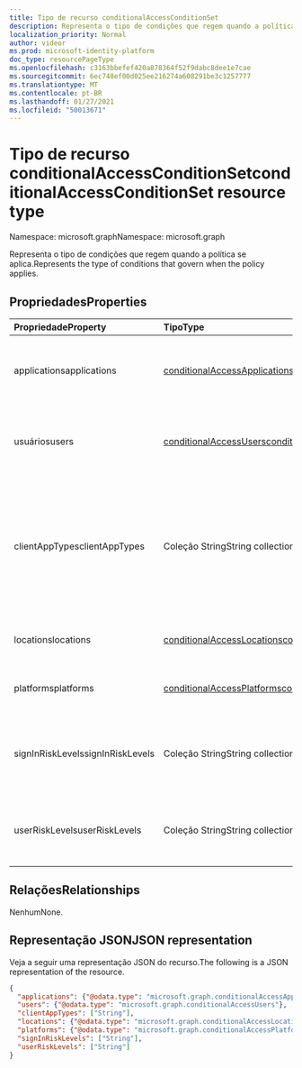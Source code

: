 ```yaml
---
title: Tipo de recurso conditionalAccessConditionSet
description: Representa o tipo de condições que regem quando a política se aplica.
localization_priority: Normal
author: videor
ms.prod: microsoft-identity-platform
doc_type: resourcePageType
ms.openlocfilehash: c3163bbefef420a878364f52f9dabc8dee1e7cae
ms.sourcegitcommit: 6ec748ef00d025ee216274a608291be3c1257777
ms.translationtype: MT
ms.contentlocale: pt-BR
ms.lasthandoff: 01/27/2021
ms.locfileid: "50013671"
---
```

# <a name="conditionalaccessconditionset-resource-type"></a><span data-ttu-id="edfe4-103">Tipo de recurso conditionalAccessConditionSet</span><span class="sxs-lookup"><span data-stu-id="edfe4-103">conditionalAccessConditionSet resource type</span></span>

<span data-ttu-id="edfe4-104">Namespace: microsoft.graph</span><span class="sxs-lookup"><span data-stu-id="edfe4-104">Namespace: microsoft.graph</span></span>

<span data-ttu-id="edfe4-105">Representa o tipo de condições que regem quando a política se aplica.</span><span class="sxs-lookup"><span data-stu-id="edfe4-105">Represents the type of conditions that govern when the policy applies.</span></span>

## <a name="properties"></a><span data-ttu-id="edfe4-106">Propriedades</span><span class="sxs-lookup"><span data-stu-id="edfe4-106">Properties</span></span>

| <span data-ttu-id="edfe4-107">Propriedade</span><span class="sxs-lookup"><span data-stu-id="edfe4-107">Property</span></span>     | <span data-ttu-id="edfe4-108">Tipo</span><span class="sxs-lookup"><span data-stu-id="edfe4-108">Type</span></span>        | <span data-ttu-id="edfe4-109">Descrição</span><span class="sxs-lookup"><span data-stu-id="edfe4-109">Description</span></span> |
|:-------------|:------------|:------------|
|<span data-ttu-id="edfe4-110">applications</span><span class="sxs-lookup"><span data-stu-id="edfe4-110">applications</span></span>|[<span data-ttu-id="edfe4-111">conditionalAccessApplications</span><span class="sxs-lookup"><span data-stu-id="edfe4-111">conditionalAccessApplications</span></span>](conditionalaccessapplications.md)| <span data-ttu-id="edfe4-112">Aplicativos e ações do usuário incluídos e excluídos da política.</span><span class="sxs-lookup"><span data-stu-id="edfe4-112">Applications and user actions included in and excluded from the policy.</span></span> <span data-ttu-id="edfe4-113">Obrigatório.</span><span class="sxs-lookup"><span data-stu-id="edfe4-113">Required.</span></span> |
|<span data-ttu-id="edfe4-114">usuários</span><span class="sxs-lookup"><span data-stu-id="edfe4-114">users</span></span>|[<span data-ttu-id="edfe4-115">conditionalAccessUsers</span><span class="sxs-lookup"><span data-stu-id="edfe4-115">conditionalAccessUsers</span></span>](conditionalaccessusers.md)| <span data-ttu-id="edfe4-116">Usuários, grupos e funções incluídos e excluídos da política.</span><span class="sxs-lookup"><span data-stu-id="edfe4-116">Users, groups, and roles included in and excluded from the policy.</span></span> <span data-ttu-id="edfe4-117">Obrigatório.</span><span class="sxs-lookup"><span data-stu-id="edfe4-117">Required.</span></span> |
|<span data-ttu-id="edfe4-118">clientAppTypes</span><span class="sxs-lookup"><span data-stu-id="edfe4-118">clientAppTypes</span></span>|<span data-ttu-id="edfe4-119">Coleção String</span><span class="sxs-lookup"><span data-stu-id="edfe4-119">String collection</span></span>| <span data-ttu-id="edfe4-120">Tipos de aplicativo cliente incluídos na política.</span><span class="sxs-lookup"><span data-stu-id="edfe4-120">Client application types included in the policy.</span></span> <span data-ttu-id="edfe4-121">Os possíveis valores são: `all`, `browser`, `mobileAppsAndDesktopClients`, `exchangeActiveSync`, `easSupported`, `other`.</span><span class="sxs-lookup"><span data-stu-id="edfe4-121">Possible values are: `all`, `browser`, `mobileAppsAndDesktopClients`, `exchangeActiveSync`, `easSupported`, `other`.</span></span>|
|<span data-ttu-id="edfe4-122">locations</span><span class="sxs-lookup"><span data-stu-id="edfe4-122">locations</span></span>|[<span data-ttu-id="edfe4-123">conditionalAccessLocations</span><span class="sxs-lookup"><span data-stu-id="edfe4-123">conditionalAccessLocations</span></span>](conditionalaccesslocations.md)| <span data-ttu-id="edfe4-124">Locais incluídos e excluídos da política.</span><span class="sxs-lookup"><span data-stu-id="edfe4-124">Locations included in and excluded from the policy.</span></span> |
|<span data-ttu-id="edfe4-125">platforms</span><span class="sxs-lookup"><span data-stu-id="edfe4-125">platforms</span></span>|[<span data-ttu-id="edfe4-126">conditionalAccessPlatforms</span><span class="sxs-lookup"><span data-stu-id="edfe4-126">conditionalAccessPlatforms</span></span>](conditionalaccessplatforms.md)| <span data-ttu-id="edfe4-127">Plataformas incluídas e excluídas da política.</span><span class="sxs-lookup"><span data-stu-id="edfe4-127">Platforms included in and excluded from the policy.</span></span> |
|<span data-ttu-id="edfe4-128">signInRiskLevels</span><span class="sxs-lookup"><span data-stu-id="edfe4-128">signInRiskLevels</span></span>|<span data-ttu-id="edfe4-129">Coleção String</span><span class="sxs-lookup"><span data-stu-id="edfe4-129">String collection</span></span>| <span data-ttu-id="edfe4-130">Níveis de risco de login incluídos na política.</span><span class="sxs-lookup"><span data-stu-id="edfe4-130">Sign-in risk levels included in the policy.</span></span> <span data-ttu-id="edfe4-131">Os valores possíveis são: `low`, `medium`, `high`, `none`.</span><span class="sxs-lookup"><span data-stu-id="edfe4-131">Possible values are: `low`, `medium`, `high`, `none`.</span></span>|
|<span data-ttu-id="edfe4-132">userRiskLevels</span><span class="sxs-lookup"><span data-stu-id="edfe4-132">userRiskLevels</span></span>|<span data-ttu-id="edfe4-133">Coleção String</span><span class="sxs-lookup"><span data-stu-id="edfe4-133">String collection</span></span>| <span data-ttu-id="edfe4-134">Níveis de risco do usuário incluídos na política.</span><span class="sxs-lookup"><span data-stu-id="edfe4-134">User risk levels included in the policy.</span></span> <span data-ttu-id="edfe4-135">Os valores possíveis são: `low`, `medium`, `high`.</span><span class="sxs-lookup"><span data-stu-id="edfe4-135">Possible values are: `low`, `medium`, `high`.</span></span>|

## <a name="relationships"></a><span data-ttu-id="edfe4-136">Relações</span><span class="sxs-lookup"><span data-stu-id="edfe4-136">Relationships</span></span>

<span data-ttu-id="edfe4-137">Nenhum</span><span class="sxs-lookup"><span data-stu-id="edfe4-137">None.</span></span>

## <a name="json-representation"></a><span data-ttu-id="edfe4-138">Representação JSON</span><span class="sxs-lookup"><span data-stu-id="edfe4-138">JSON representation</span></span>

<span data-ttu-id="edfe4-139">Veja a seguir uma representação JSON do recurso.</span><span class="sxs-lookup"><span data-stu-id="edfe4-139">The following is a JSON representation of the resource.</span></span>

<!-- {
  "blockType": "resource",
  "optionalProperties": [
    "clientAppTypes",
    "locations",
    "platforms",
    "signInRiskLevels",
    "userRiskLevels"
  ],
  "@odata.type": "microsoft.graph.conditionalAccessConditionSet",
  "baseType": null
}-->

```json
{
  "applications": {"@odata.type": "microsoft.graph.conditionalAccessApplications"},
  "users": {"@odata.type": "microsoft.graph.conditionalAccessUsers"},
  "clientAppTypes": ["String"],
  "locations": {"@odata.type": "microsoft.graph.conditionalAccessLocations"},
  "platforms": {"@odata.type": "microsoft.graph.conditionalAccessPlatforms"},
  "signInRiskLevels": ["String"],
  "userRiskLevels": ["String"]
}
```

<!-- uuid: 16cd6b66-4b1a-43a1-adaf-3a886856ed98
2019-02-04 14:57:30 UTC -->
<!-- {
  "type": "#page.annotation",
  "description": "conditionalAccessConditionSet resource",
  "keywords": "",
  "section": "documentation",
  "tocPath": ""
}-->

